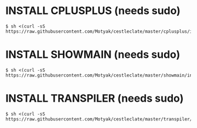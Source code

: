 # INSTALL CPLUSPLUS (needs sudo)
```console
$ sh <(curl -sS https://raw.githubusercontent.com/Motyak/cestleclate/master/cplusplus/install.sh)
```

# INSTALL SHOWMAIN (needs sudo)
```console
$ sh <(curl -sS https://raw.githubusercontent.com/Motyak/cestleclate/master/showmain/install.sh)
```

# INSTALL TRANSPILER (needs sudo)
```console
$ sh <(curl -sS https://raw.githubusercontent.com/Motyak/cestleclate/master/transpiler/install.sh)
```

